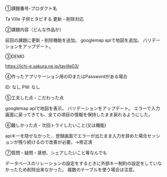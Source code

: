 ①課題番号-プロダクト名

Ta Ville 子供とタビする 更新・削除対応

②課題内容（どんな作品か）

前回の課題に更新・削除機能を追加。
googlemap apiで地図を追加。
バリデーションをアップデート。

③DEMO

https://ichi-e.sakura.ne.jp/taville03/

④作ったアプリケーション用のIDまたはPasswordがある場合

ID: なし
PW: なし

⑤工夫した点・こだわった点

googlemap apiで地図を表示。
バリデーションをアップデート。
エラーで入力画面に戻ってきても、全ての項目の情報を保持したまま戻れるようにした。

⑥難しかった点・次回トライしたいこと(又は機能)

apiキーを隠せなかった…
登録画面でエラーが出たまま入力を辞めた場合セッションが残り続けるので改善が必要。→修正済

⑦質問・疑問・感想、シェアしたいこと等なんでも

データベースのリレーションの設定をするときに外部キー制約の設定をしていなかったため削除出来なかった。
複数のテーブルを使う場合は注意。